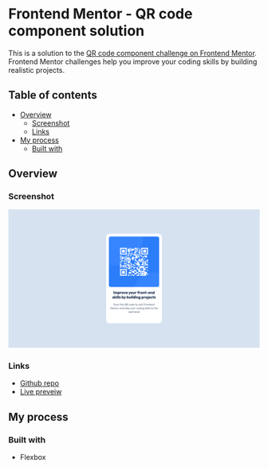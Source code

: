 # Frontend Mentor - QR code component solution

This is a solution to the [QR code component challenge on Frontend Mentor](https://www.frontendmentor.io/challenges/qr-code-component-iux_sIO_H). Frontend Mentor challenges help you improve your coding skills by building realistic projects.

## Table of contents

- [Overview](#overview)
  - [Screenshot](#screenshot)
  - [Links](#links)
- [My process](#my-process)
  - [Built with](#built-with)

## Overview

### Screenshot

![](./assets/images/screenshot.png)

### Links

- [Github repo](https://github.com/nirusu10/qr-code-component)
- [Live preveiw](https://ornate-druid-5516f9.netlify.app/)

## My process

### Built with

- Flexbox
